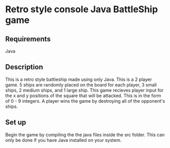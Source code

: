 # Retro style console Java BattleShip game
## Requirements
Java
## Description
This is a retro style battleship made using only Java. This is a 2 player game. 5 ships are randomly placed on the board for each player, 3 small ships,
2 medium ships, and 1 large ship. This game recieves player input for the x and y positions of the square that will be attacked. This is in the form of 0 - 9 integers.
A player wins the game by destroying all of the opponent's ships.
## Set up
Begin the game by compiling the the java files inside the src folder. This can only be done if you have Java installed on your system.

